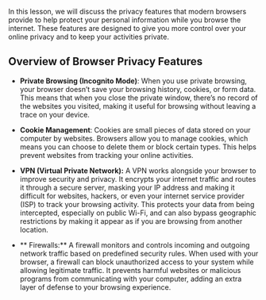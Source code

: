
In this lesson, we will discuss the privacy features that modern browsers provide to help protect your personal information while you browse the internet. These features are designed to give you more control over your online privacy and to keep your activities private.

## Overview of Browser Privacy Features
-   **Private Browsing (Incognito Mode)**: When you use private browsing, your browser doesn’t save your browsing history, cookies, or form data. This means that when you close the private window, there’s no record of the websites you visited, making it useful for browsing without leaving a trace on your device.
    
-   **Cookie Management**: Cookies are small pieces of data stored on your computer by websites. Browsers allow you to manage cookies, which means you can choose to delete them or block certain types. This helps prevent websites from tracking your online activities.

-  **VPN (Virtual Private Network):** A VPN works alongside your browser to improve security and privacy. It encrypts your internet traffic and routes it through a secure server, masking your IP address and making it difficult for websites, hackers, or even your internet service provider (ISP) to track your browsing activity. This protects your data from being intercepted, especially on public Wi-Fi, and can also bypass geographic restrictions by making it appear as if you are browsing from another location.

-   ** Firewalls:** A firewall monitors and controls incoming and outgoing network traffic based on predefined security rules. When used with your browser, a firewall can block unauthorized access to your system while allowing legitimate traffic. It prevents harmful websites or malicious programs from communicating with your computer, adding an extra layer of defense to your browsing experience.
<!--stackedit_data:
eyJoaXN0b3J5IjpbLTMwMzg0MDgxOV19
-->